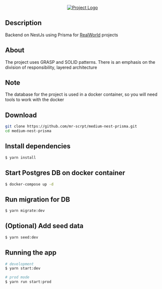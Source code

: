 <p align="center">
  <a href="https://github.com/mr-scrpt/medium-nest-prisma" target="blank">
     <img src="https://github.com/mr-scrpt/medium-nest-prisma/project-logo.png" alt="Project Logo" />
  </a>
</p>

## Description

Backend on NestJs using Prisma for [RealWorld](https://github.com/gothinkster/realworld) projects

## About

The project uses GRASP and SOLID patterns. There is an emphasis on the division of responsibility, layered architecture

## Note

The database for the project is used in a docker container, so you will need tools to work with the docker

## Download

```bash
git clone https://github.com/mr-scrpt/medium-nest-prisma.git
cd medium-nest-prisma
```

## Install dependencies

```bash
$ yarn install
```

## Start Postgres DB on docker container

```bash
$ docker-compose up -d
```

## Run migration for DB

```bash
$ yarn migrate:dev
```

## (Optional) Add seed data

```bash
$ yarn seed:dev
```

## Running the app

```bash
# development
$ yarn start:dev

# prod mode
$ yarn run start:prod

```
